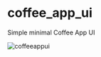 # coffee_app_ui

Simple minimal Coffee App UI

![coffeeappui](https://github.com/user-attachments/assets/1d43ce12-c6b2-4e3e-a44f-b7f31171d13d)
